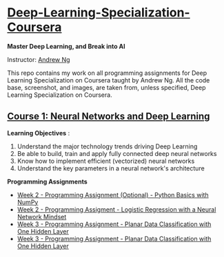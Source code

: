 # [Deep-Learning-Specialization-Coursera](https://www.coursera.org/specializations/deep-learning)

**Master Deep Learning, and Break into AI**

Instructor: [Andrew Ng](http://www.andrewng.org/)

This repo contains my work on all programming assignments for Deep Learning Specialization on Coursera taught by Andrew Ng. All the code base, screenshot, and images, are taken from, unless specified, Deep Learning Specialization on Coursera.

## [Course 1: Neural Networks and Deep Learning](https://github.com/andersy005/deep-learning-specialization/tree/master/01-Neural-Networks-and-Deep-Learning)

**Learning Objectives** :
   1. Understand the major technology trends driving Deep Learning
   2. Be able to build, train and apply fully connected deep neural networks
   3. Know how to implement efficient (vectorized) neural networks 
   4. Understand the key parameters in a neural network's architecture
   
**Programming Assignments**
- [Week 2 - Programming Assignment (Optional) - Python Basics with NumPy](https://github.com/bobbyhaliwela/Deep-Learning/blob/master/Neural%20Networks%20and%20Deep%20Learning/Week%202/Python%2BBasics%2BWith%2BNumpy%2Bv3.ipynb)
- [Week 2 - Programming Assigment - Logistic Regression with a Neural Network Mindset](https://github.com/bobbyhaliwela/Deep-Learning/blob/master/Neural%20Networks%20and%20Deep%20Learning/Week%202/Logistic%2BRegression%2Bwith%2Ba%2BNeural%2BNetwork%2Bmindset%2Bv5.ipynb)
- [Week 3 - Programming Assignment - Planar Data Classification with One Hidden Layer](https://github.com/bobbyhaliwela/Deep-Learning/blob/master/Neural%20Networks%20and%20Deep%20Learning/Week%203/Planar%2Bdata%2Bclassification%2Bwith%2Bone%2Bhidden%2Blayer%2Bv5.ipynb)
- [Week 3 - Programming Assignment - Planar Data Classification with One Hidden Layer](https://github.com/bobbyhaliwela/Deep-Learning/blob/master/Neural%20Networks%20and%20Deep%20Learning/Week%203/Planar%2Bdata%2Bclassification%2Bwith%2Bone%2Bhidden%2Blayer%2Bv5.ipynb)
